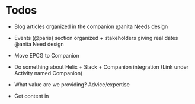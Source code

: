 # Todos

- Blog articles organized in the companion @anita Needs design
- Events (@paris) section organized + stakeholders giving real dates @anita Need design
- Move EPCG to Companion
- Do something about Helix + Slack + Companion integration (Link under Activity named Companion)

- What value are we providing? Advice/expertise
- Get content in
